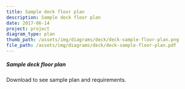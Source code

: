 ```yaml
---
title: Sample deck floor plan
description: Sample deck floor plan
date: 2017-06-14
project: project
diagram_type: plan
thumb_path: /assets/img/diagrams/deck/deck-sample-floor-plan.png
file_path: /assets/img/diagrams/deck/deck-sample-floor-plan.pdf
---
```

##### Sample deck floor plan
Download to see sample plan and requirements.
